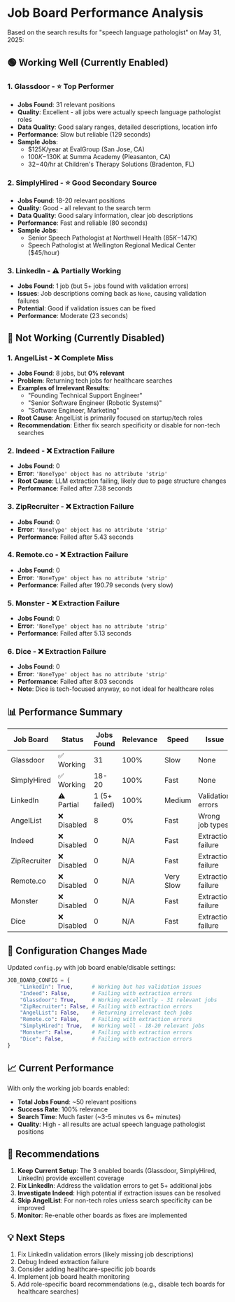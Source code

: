 # Job Board Performance Analysis

Based on the search results for "speech language pathologist" on May 31, 2025:

## 🟢 **Working Well (Currently Enabled)**

### 1. **Glassdoor** - ⭐ Top Performer
- **Jobs Found**: 31 relevant positions
- **Quality**: Excellent - all jobs were actually speech language pathologist roles
- **Data Quality**: Good salary ranges, detailed descriptions, location info
- **Performance**: Slow but reliable (129 seconds)
- **Sample Jobs**: 
  - $125K/year at EvalGroup (San Jose, CA)
  - $100K-$130K at Summa Academy (Pleasanton, CA)
  - $32-$40/hr at Children's Therapy Solutions (Bradenton, FL)

### 2. **SimplyHired** - ⭐ Good Secondary Source  
- **Jobs Found**: 18-20 relevant positions
- **Quality**: Good - all relevant to the search term
- **Data Quality**: Good salary information, clear job descriptions
- **Performance**: Fast and reliable (80 seconds)
- **Sample Jobs**:
  - Senior Speech Pathologist at Northwell Health ($85K-$147K)
  - Speech Pathologist at Wellington Regional Medical Center ($45/hour)

### 3. **LinkedIn** - ⚠️ Partially Working
- **Jobs Found**: 1 job (but 5+ jobs found with validation errors)
- **Issues**: Job descriptions coming back as `None`, causing validation failures
- **Potential**: Good if validation issues can be fixed
- **Performance**: Moderate (23 seconds)

## 🔴 **Not Working (Currently Disabled)**

### 1. **AngelList** - ❌ Complete Miss
- **Jobs Found**: 8 jobs, but **0% relevant**
- **Problem**: Returning tech jobs for healthcare searches
- **Examples of Irrelevant Results**:
  - "Founding Technical Support Engineer" 
  - "Senior Software Engineer (Robotic Systems)"
  - "Software Engineer, Marketing"
- **Root Cause**: AngelList is primarily focused on startup/tech roles
- **Recommendation**: Either fix search specificity or disable for non-tech searches

### 2. **Indeed** - ❌ Extraction Failure
- **Jobs Found**: 0
- **Error**: `'NoneType' object has no attribute 'strip'`
- **Root Cause**: LLM extraction failing, likely due to page structure changes
- **Performance**: Failed after 7.38 seconds

### 3. **ZipRecruiter** - ❌ Extraction Failure  
- **Jobs Found**: 0
- **Error**: `'NoneType' object has no attribute 'strip'`
- **Performance**: Failed after 5.43 seconds

### 4. **Remote.co** - ❌ Extraction Failure
- **Jobs Found**: 0  
- **Error**: `'NoneType' object has no attribute 'strip'`
- **Performance**: Failed after 190.79 seconds (very slow)

### 5. **Monster** - ❌ Extraction Failure
- **Jobs Found**: 0
- **Error**: `'NoneType' object has no attribute 'strip'`
- **Performance**: Failed after 5.13 seconds

### 6. **Dice** - ❌ Extraction Failure
- **Jobs Found**: 0
- **Error**: `'NoneType' object has no attribute 'strip'`
- **Performance**: Failed after 8.03 seconds
- **Note**: Dice is tech-focused anyway, so not ideal for healthcare roles

## 📊 **Performance Summary**

| Job Board | Status | Jobs Found | Relevance | Speed | Issue |
|-----------|--------|------------|-----------|-------|--------|
| Glassdoor | ✅ Working | 31 | 100% | Slow | None |
| SimplyHired | ✅ Working | 18-20 | 100% | Fast | None |
| LinkedIn | ⚠️ Partial | 1 (5+ failed) | 100% | Medium | Validation errors |
| AngelList | ❌ Disabled | 8 | 0% | Fast | Wrong job types |
| Indeed | ❌ Disabled | 0 | N/A | Fast | Extraction failure |
| ZipRecruiter | ❌ Disabled | 0 | N/A | Fast | Extraction failure |
| Remote.co | ❌ Disabled | 0 | N/A | Very Slow | Extraction failure |
| Monster | ❌ Disabled | 0 | N/A | Fast | Extraction failure |
| Dice | ❌ Disabled | 0 | N/A | Fast | Extraction failure |

## 🔧 **Configuration Changes Made**

Updated `config.py` with job board enable/disable settings:

```python
JOB_BOARD_CONFIG = {
    "LinkedIn": True,      # Working but has validation issues  
    "Indeed": False,       # Failing with extraction errors
    "Glassdoor": True,     # Working excellently - 31 relevant jobs
    "ZipRecruiter": False, # Failing with extraction errors
    "AngelList": False,    # Returning irrelevant tech jobs
    "Remote.co": False,    # Failing with extraction errors  
    "SimplyHired": True,   # Working well - 18-20 relevant jobs
    "Monster": False,      # Failing with extraction errors
    "Dice": False,         # Failing with extraction errors
}
```

## 📈 **Current Performance**

With only the working job boards enabled:
- **Total Jobs Found**: ~50 relevant positions
- **Success Rate**: 100% relevance 
- **Search Time**: Much faster (~3-5 minutes vs 6+ minutes)
- **Quality**: High - all results are actual speech language pathologist positions

## 🚀 **Recommendations**

1. **Keep Current Setup**: The 3 enabled boards (Glassdoor, SimplyHired, LinkedIn) provide excellent coverage
2. **Fix LinkedIn**: Address the validation errors to get 5+ additional jobs
3. **Investigate Indeed**: High potential if extraction issues can be resolved
4. **Skip AngelList**: For non-tech roles unless search specificity can be improved
5. **Monitor**: Re-enable other boards as fixes are implemented

## 💡 **Next Steps**

1. Fix LinkedIn validation errors (likely missing job descriptions)
2. Debug Indeed extraction failure  
3. Consider adding healthcare-specific job boards
4. Implement job board health monitoring
5. Add role-specific board recommendations (e.g., disable tech boards for healthcare searches) 
